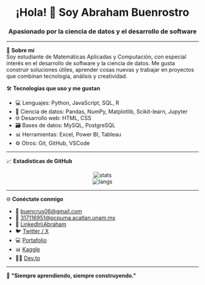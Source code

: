 
<h1 align="center">¡Hola! 👋 Soy Abraham Buenrostro</h1>
<h3 align="center">Apasionado por la ciencia de datos y el desarrollo de software</h3>

---

🎯 **Sobre mí**  
Soy estudiante de Matemáticas Aplicadas y Computación, con especial interés en el desarrollo de software y la ciencia de datos. Me gusta construir soluciones útiles, aprender cosas nuevas y trabajar en proyectos que combinan tecnología, análisis y creatividad.

🛠️ **Tecnologías que uso y me gustan**

- 💻 Lenguajes: Python, JavaScript, SQL, R
- 🧠 Ciencia de datos: Pandas, NumPy, Matplotlib, Scikit-learn, Jupyter
- 🌐 Desarrollo web: HTML, CSS
- 🗃️ Bases de datos: MySQL, PostgreSQL
- 📊 Herramientas: Excel, Power BI, Tableau
- ⚙️ Otros: Git, GitHub, VSCode

---

📈 **Estadísticas de GitHub**

<p align="center">
  <img src="https://github-readme-stats.vercel.app/api?username=Abraham-Buenrostro-Cruces&show_icons=true&theme=radical" alt="stats" />
  <br/>
  <img src="https://github-readme-stats.vercel.app/api/top-langs/?username=Abraham-Buenrostro-Cruces&layout=compact&theme=radical" alt="langs" />
</p>

---

🌐 **Conéctate conmigo**

- 📧 [buencrus06@gmail.com](mailto:buencrus06@gmail.com)
- 📧 [317116951@pcpuma.acatlan.unam.mx](mailto:317116951@pcpuma.acatlan.unam.mx) 
- 💼 [LinkedIn\Abraham](https://www.linkedin.com/in/abraham-buenrostro-cruces)  
- 🐦 [Twitter / X](https://twitter.com/TU_USUARIO)  
- 💻 [Portafolio](https://TU_PORTAFOLIO.com)  
- 📊 [Kaggle](https://www.kaggle.com/TU_USUARIO)  
- 🧑‍💻 [Dev.to](https://dev.to/TU_USUARIO)

---

🚀 **"Siempre aprendiendo, siempre construyendo."**
